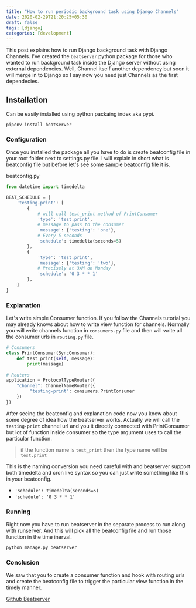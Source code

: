 ```yaml
---
title: "How to run periodic background task using Django Channels"
date: 2020-02-29T21:20:25+05:30
draft: false
tags: [django]
categories: [development]
---
```


This post explains how to run Django background task with Django Channels. I've created the `beatserver` python package for those who wanted to run background task inside the Django server without using external dependencies. Well, Channel itself another dependency but soon it will merge in to Django so I say now you need just Channels as the first dependecies. 

## Installation

Can be easily installed using python packaing index aka pypi. 

`pipenv install beatserver`

### Configuration

Once you installed the package all you have to do is create beatconfig file in your root folder next to settings.py file. I will explain in short what is beatconfig file but before let's see some sample beatconfig file it is. 

beatconfig.py

```python
from datetime import timedelta

BEAT_SCHEDULE = {
    'testing-print': [
        {
            # will call test_print method of PrintConsumer
            'type': 'test.print',
            # message to pass to the consumer
            'message': {'testing': 'one'},
            # Every 5 seconds
            'schedule': timedelta(seconds=5)
        },
        {
            'type': 'test.print',
            'message': {'testing': 'two'},
            # Precisely at 3AM on Monday
            'schedule': '0 3 * * 1' 
        },
    ]
}
```

### Explanation

Let's write simple Consumer function. If you follow the Channels tutorial you may already knows about how to write view function for channels. Normally you will write channels function in `consumers.py` file and then  will write all the consumer urls in `routing.py` file. 

```python
# Consumers
class PrintConsumer(SyncConsumer):
    def test_print(self, message):
        print(message)
        
# Routers
application = ProtocolTypeRouter({
    "channel": ChannelNameRouter({
         "testing-print": consumers.PrintConsumer
    })
})
```

After seeing the beatconfig and explanation code now you know about some degree of idea how the beatserver works. Actually we will call the `testing-print` channel url and you it directly connected with PrintConsumer but lot of function inside consumer so the type argument uses to call the particular function.

> if the function name is `test_print` then the type name will be `test.print`

This is the naming conversion you need careful with and beatserver support both timedelta and cron like syntax so you can just write something like this in your beatconfig. 

* `'schedule': timedelta(seconds=5)`
* `'schedule': '0 3 * * 1' `

### Running

Right now you have to run beatserver in the separate process to run along with runserver. And this will pick all the beatconfig file and run those function in the time inerval. 

```
python manage.py beatserver
```



### Conclusion

We saw that you to create a consumer function and hook with routing urls and create the beatconfig file to trigger the particular view function in the timely manner. 

[Github Beatserver](https://github.com/rajasimon/beatserver)



